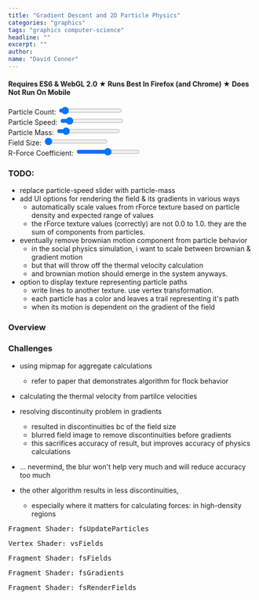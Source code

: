 ```yaml
---
title: "Gradient Descent and 2D Particle Physics"
categories: "graphics"
tags: "graphics computer-science"
headline: ""
excerpt: ""
author:
name: "David Conner"
---
```


####  Requires ES6 & WebGL 2.0 &#x2605; Runs Best In Firefox (and Chrome) &#x2605; Does Not Run On Mobile

<div class="row">
  <div class="col-sm-3">
    <label for="particle-count">Particle Count:</label>
    <input id="particle-count" type="range" min="128" max="20480" step="32" value="1024"/>
  </div>
  <div class="col-sm-3">
    <label for="particle-speed">Particle Speed:</label>
    <input id="particle-speed" type="range" min="0.025" max="10.0" step="0.025" value="1.0"/>
  </div>
  <div class="col-sm-3">
    <label for="particle-speed">Particle Mass:</label>
    <input id="particle-mass" type="range" min="0.025" max="10.0" step="0.025" value="1.0"/>
  </div>
  <div class="col-sm-3">
    <label for="field-size">Field Size:</label>
    <input id="field-size" type="range" min="1.0" max="50.0" step="1.0" value="1.0"/>
  </div>
  <div class="col-sm-3">
    <label for="r-coefficient">R-Force Coefficient:</label>
    <input id="r-coefficient" type="range" min="0.0125" max="2.0" step="0.0125" value="1.0"/>
  </div>
</div>

### TODO:

- replace particle-speed slider with particle-mass
- add UI options for rendering the field & its gradients in various ways
  - automatically scale values from rForce texture based on particle density and expected range of values
  - the rForce texture values (correctly) are not 0.0 to 1.0. they are the sum of components from particles.
- eventually remove brownian motion component from particle behavior
  - in the social physics simulation, i want to scale between brownian & gradient motion
  - but that will throw off the thermal velocity calculation
  - and brownian motion should emerge in the system anyways.
- option to display texture representing particle paths
  - write lines to another texture. use vertex transformation.
  - each particle has a color and leaves a trail representing it's path
  - when its motion is dependent on the gradient of the field

### Overview

### Challenges

- using mipmap for aggregate calculations
  - refer to paper that demonstrates algorithm for flock behavior
- calculating the thermal velocity from partilce velocities

- resolving discontinuity problem in gradients
  - resulted in discontinuities bc of the field size
  - blurred field image to remove discontinuities before gradients
  - this sacrifices accuracy of result, but improves accuracy of physics calculations
- ... nevermind, the blur won't help very much and will reduce accuracy too much
- the other algorithm results in less discontinuities,
  - especially where it matters for calculating forces: in high-density regions

<pre class="highlight">Fragment Shader: fsUpdateParticles<code id="codeFsUpdateParticles"></code></pre>
<pre class="highlight">Vertex Shader: vsFields<code id="codeVsFields"></code></pre>
<pre class="highlight">Fragment Shader: fsFields<code id="codeFsFields"></code></pre>
<pre class="highlight">Fragment Shader: fsGradients<code id="codeFsGradients"></code></pre>
<pre class="highlight">Fragment Shader: fsRenderFields<code id="codeFsRenderFields"></code></pre>

<script type="x-shader/x-vertex" id="vsPass">
layout(location = 0) in vec3 a_position;
layout(location = 1) in vec2 a_texcoord;

out vec2 v_st;
out vec3 v_position;

void main() {
  v_st = a_texcoord;
  v_position = a_position;
  gl_Position = vec4(a_position, 1.0);
}
</script>

<script type="x-shader/x-fragment" id="fsUpdateParticles">
uniform vec2 u_resolution;
uniform ivec4 u_randomSeed;
uniform float u_particleSpeed;
uniform vec4 u_deltaTime;

uniform isampler2D s_particleRandoms;
uniform sampler2D s_particles;

in vec2 v_st;
in vec3 v_position;

layout(location = 0) out ivec4 random;
layout(location = 1) out vec4 particle;

// TODO: temperature: update another texture with particle velocities
// layout(location = 2) out vec4 particleVelocities

const float maxInt = 2147483647.0;

void main() {
  vec2 uv = gl_FragCoord.xy / u_resolution.xy;

  // =======================================
  // Update Randoms
  // =======================================

  ivec4 randomTexel = texture(s_particleRandoms, uv);

  vec2 texelCoords[4];
  texelCoords[0] = mod(gl_FragCoord.xy + vec2( 0.0, -2.0), u_resolution.xy) / u_resolution.xy;
  texelCoords[1] = mod(gl_FragCoord.xy + vec2( 1.0,  0.0), u_resolution.xy) / u_resolution.xy;
  texelCoords[2] = mod(gl_FragCoord.xy + vec2( 0.0,  1.0), u_resolution.xy) / u_resolution.xy;
  texelCoords[3] = mod(gl_FragCoord.xy + vec2(-1.0,  1.0), u_resolution.xy) / u_resolution.xy;

  ivec4 texels[4];
  texels[0] = texture(s_particleRandoms, texelCoords[0]);
  texels[1] = texture(s_particleRandoms, texelCoords[1]);
  texels[2] = texture(s_particleRandoms, texelCoords[2]);
  texels[3] = texture(s_particleRandoms, texelCoords[3]);

  ivec4 newRandom = u_randomSeed ^ randomTexel ^ texels[0] ^ texels[1] ^ texels[2] ^ texels[3];
  random = newRandom;

  // =======================================
  // Calculate Brownian Component
  // =======================================

  vec4 newRandomFloat = fract(vec4(newRandom) / maxInt + 0.5) - 0.5 ;
  vec2 brownian = vec2(
    (u_particleSpeed * newRandomFloat.x * u_deltaTime.x / 1000.0),
    (u_particleSpeed * newRandomFloat.y * u_deltaTime.x / 1000.0));

  // =======================================
  // Calculate Gradient Component
  // =======================================



  // =======================================
  // Update Particles
  // =======================================

  particle = texture(s_particles, uv);
  particle.x = mod(particle.x + brownian.x + 1.0, 2.0) - 1.0;
  particle.y = mod(particle.y + brownian.y + 1.0, 2.0) - 1.0;
}
</script>

<script type="x-shader/x-vertex" id="vsFields">
uniform float u_fieldSize;
uniform float u_rCoefficient;
uniform sampler2D s_particles;

layout(location = 0) in int a_index;

flat out int v_particleId;
out float v_pointSize;
//out vec4 v_position; // not linkable to fsFields ?

const float maxInt = 2147483647.0;

void main()
{
  // textureSize must return ivec & texelFetch must accept ivec
  ivec2 texSize = textureSize(s_particles, 0);

  ivec2 texel = ivec2(a_index % texSize.x, a_index / texSize.x);
  vec4 particle = texelFetch(s_particles, texel, 0);

  v_particleId = a_index;
  v_pointSize = u_fieldSize;

  gl_Position = vec4(particle.x, particle.y, 0.0, 1.0);;
  gl_PointSize = v_pointSize;
}
</script>

<script type="x-shader/x-fragment" id="fsFields">
uniform vec2 u_resolution;
uniform float u_rCoefficient;
uniform sampler2D s_particleAttributes;

//in vec4 v_position; // not linkable to fsFields ?
in float v_pointSize;
flat in int v_particleId;

layout(location = 0) out vec4 repelForce;
layout(location = 1) out vec4 repelComp;

vec2 calculateRForce(vec2 point, vec2 center) {
  vec2 pointOffset = point.xy - center;
  float d = distance(point.xy, center);
  float rad = atan(pointOffset.y, pointOffset.x);
  return vec2(cos(rad), sin(rad)) / d;
}

void main()
{
  //ivec2 texSize = textureSize(s_particleAttributes, 0);
  //ivec2 texel = ivec2(v_particleId % texSize.x, v_particleId / texSize.x);
  //vec4 pAttr = texelFetch(s_particleAttributes, texel, 0);
  //vec4 particleColor = vec4(pAttr.r, pAttr.g, pAttr.b, 1.0);

  vec2 rForce = u_rCoefficient * calculateRForce(gl_PointCoord.xy, vec2(0.5, 0.5));
  repelForce = vec4(rForce.xy, 0.0, 1.0);
  repelComp = vec4(distance(rForce, vec2(0.0,0.0)), 0.0, 0.0, 1.0);
}
</script>

<script type="x-shader/x-fragment" id="fsGradients">
uniform vec2 u_resolution;
uniform sampler2D s_repelField;
uniform sampler2D s_repelComp;

// R: (df1/dx)
// G: (df1/dy)
// B: (df2/dx)
// A: (df2/dy)
layout(location = 0) out vec4 repelFieldGradient;

// R: (ds/dx)
// G: (ds/dy)
layout(location = 1) out vec4 repelCompGradient;

void main() {
  vec2 uv = gl_FragCoord.xy / u_resolution.xy;
  vec2 delta = vec2(1.0, 1.0);
  vec2 uv2 = mod(gl_FragCoord.xy + delta, u_resolution.xy) / u_resolution.xy;

  vec4 df = texture(s_repelField, uv2) - texture(s_repelField, uv);
  vec4 ds = texture(s_repelComp, uv2) - texture(s_repelComp, uv);

  // gradient of a vector field
  repelFieldGradient = vec4(
    df.x / delta.x,
    df.x / delta.y,
    df.y / delta.x,
    df.y / delta.y);

  // gradient of a scalar field
  repelCompGradient = vec4(
    ds.x / delta.x,
    ds.x / delta.y,
    0.0,
    0.0);
}
</script>

<script type="x-shader/x-fragment" id="fsRenderFields">
uniform vec2 u_resolution;
uniform float u_rCoefficient;

uniform sampler2D s_repelField;
uniform sampler2D s_repelComp;

out vec4 color;

const float maxIntFloat = 2147483647.0;

void main() {
  vec2 uv = gl_FragCoord.xy / u_resolution.xy;

  vec4 rForce = texture(s_repelField, uv);
  vec4 rComp = texture(s_repelComp, uv);

  //color = vec4(
  //  distance(vec2(0.0,0.0), rForce.xy),
  //  0.0,
  //  rComp.x,
  //  1.0);

  color = vec4(
    rForce.x,
    rForce.y,
    rForce.z, //0.0, //rComp.x,
    1.0);
}
</script>

<script type="text/javascript" src="/js/3d/2017-05-17-gradient-descent-and-2d-particle-physics-es6.js"></script>

<script type="text/javascript">
  function pasteShaderToCodeBlock(shaderId, codeBlockId) {
    var shaderCode = document.getElementById(shaderId).textContent;
    var codeBlock = document.getElementById(codeBlockId);
    codeBlock.innerHTML = shaderCode;
    hljs.highlightBlock(codeBlock);
  }

  pasteShaderToCodeBlock('fsUpdateParticles', 'codeFsUpdateParticles');
  pasteShaderToCodeBlock('vsFields', 'codeVsFields');
  pasteShaderToCodeBlock('fsFields', 'codeFsFields');
  pasteShaderToCodeBlock('fsGradients', 'codeFsGradients');
  pasteShaderToCodeBlock('fsRenderFields', 'codeFsRenderFields');
</script>
